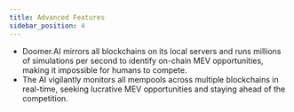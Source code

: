 ```yaml
---
title: Advanced Features
sidebar_position: 4
---
```


- Doomer.AI mirrors all blockchains on its local servers and runs millions of simulations per second to identify on-chain MEV opportunities, making it impossible for humans to compete.
- The AI vigilantly monitors all mempools across multiple blockchains in real-time, seeking lucrative MEV opportunities and staying ahead of the competition.
